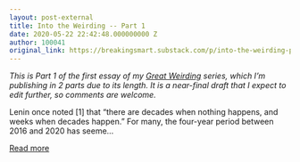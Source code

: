 ```yaml
---
layout: post-external
title: Into the Weirding -- Part 1
date: 2020-05-22 22:42:48.000000000 Z
author: 100041
original_link: https://breakingsmart.substack.com/p/into-the-weirding-part-1
---
```


_This is Part 1 of the first essay of my [Great Weirding](https://breakingsmart.substack.com/subscribe?utm_medium=rss&utm_content=479928) series, which I’m publishing in 2 parts due to its length. It is a near-final draft that I expect to edit further, so comments are welcome._

Lenin once noted [1] that “there are decades when nothing happens, and weeks when decades happen.” For many, the four-year period between 2016 and 2020 has seeme…

[Read more](https://breakingsmart.substack.com/p/into-the-weirding-part-1)

